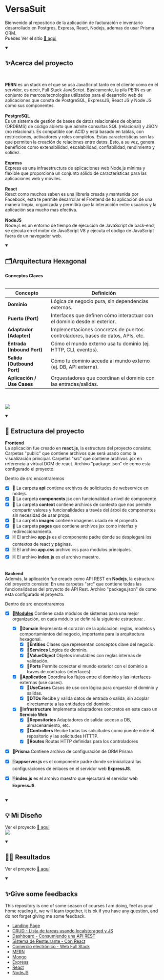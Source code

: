 # VersaSuit
Bienvenido al repositorio de la aplicación de facturación e inventario desarrollado 
en Postgres, Express, React, Nodejs, ademas de usar Prisma ORM.
<br>
Puedes Ver el sitio <a href="#">🔗 aqui</a>

<details open="">
  <summary><h2>✨Acerca del proyecto</h2></summary>
  <br>
<p dir="auto">
    <b>PERN</b> es un stack en el que se usa JavaScript tanto en el cliente como en el servidor, es decir, Full Stack JavaScript. Básicamente, la pila PERN es un conjunto de marcos/tecnologías utilizados para el desarrollo web de aplicaciones que consta de PostgreSQL, ExpressJS, React JS y Node JS como sus componentes.
    <br><br>
    <b>PostgreSQL</b>
    <br>
    Es un sistema de gestión de bases de datos relacionales de objetos (ORDBMS) de código abierto 
    que admite consultas SQL (relacional) y JSON (no relacional). 
    Es compatible con ACID y está basado en tablas, con restricciones, activadores y roles completos. Estas características son las que permiten la creación de relaciones entre datos. Esto, a su vez, genera beneficios como extensibilidad, escalabilidad, confiabilidad, rendimiento y solidez.
    <br><br>
    <b>Express</b>
    <br>
    Express es una infraestructura de aplicaciones web Node.js mínima y flexible que proporciona un 
    conjunto sólido de características para las aplicaciones web y móviles.
    <br><br>
    <b>React</b>
    <br>
    React como muchos saben es una librería creada y mantenida por Facebook, esta te permite desarrollar el Frontend de tu aplicación de una manera limpia, organizada y permitirá que la interacción entre usuarios y la aplicación sea mucho mas efectiva.
    <br><br>
    <b>NodeJS</b>
    <br>
    Node.js es un entorno de tiempo de ejecución de JavaScript de back-end, se ejecuta en el motor de JavaScript V8 y ejecuta el código de JavaScript fuera de un navegador web.
</p>
</details>

<details open="">
  <summary><h2>🗂️Arquitectura Hexagonal</h2></summary>
<p dir="auto"> 
<b>Conceptos Claves</b>
<br><br>

| Concepto                   | Definición                                                                       |
| -------------------------- | -------------------------------------------------------------------------------- |
| **Dominio**                | Lógica de negocio pura, sin dependencias externas.                               |
| **Puerto (Port)**          | Interfaces que definen cómo interactuar con el dominio desde el exterior.        |
| **Adaptador (Adapter)**    | Implementaciones concretas de puertos: controladores, bases de datos, APIs, etc. |
| **Entrada (Inbound Port)** | Cómo el mundo externo usa tu dominio (ej. HTTP, CLI, eventos).                   |
| **Salida (Outbound Port)** | Cómo tu dominio accede al mundo externo (ej. DB, API externa).                   |
| **Aplicación / Use Cases** | Orquestadores que coordinan el dominio con las entradas/salidas.                 |

<br><br>
<img src="https://miro.medium.com/v2/resize:fit:1313/1*yR4C1B-YfMh5zqpbHzTyag.png" />    

</p>
</details>


<details open="">
  <summary><h2>🚀 Estructura del proyecto</h2></summary>
<p dir="auto"> 
<b>Frontend</b>
<br>
La aplicación fue creado en <b>react.js</b>, la estructura del proyecto consiste:
Carpetas "public" que contiene archivos que será usado como la visualización principal.
Carpetas "src" que contiene archivos .jsx en referencia a virtual DOM de react.
Archivo "package.json" de como esta configurado el proyecto.

Dentro de src encontraremos

- [x] 📁 La carpeta <b>api</b> contiene archivos de solicitudes de webservice en nodejs.
  <br>
- [x] 📁 La carpeta <b>components</b> jsx con funcionalidad a nivel de componente.
  <br>
- [x] 📁 La carpeta <b>context</b> contiene archivos de contexto que nos permite compartir valores y funcionalidades a través del árbol de componentes sin necesidad de usar props.
  <br>
- [x] 📁 La carpeta <b>images</b> contiene imagenes usada en el proyecto.
  <br>
- [x] 📁 La carpeta <b>pages</b> que contiene archivos jsx como interfaz y redireccionamiento.
  <br>
- [x] 🗎  El archivo <b>app.js</b> es el componente padre donde se desplegará los contextos de react y páginas.
  <br>
- [x] 🗎  El archivo <b>app.css</b> archivo css para modulos principales.
  <br>
- [x] 🗎  El archivo <b>index.js</b> es el archivo maestro.
  <br><br>

<b>Backend</b>
<br>
Además, la aplicación fue creado como API REST en <b>Nodejs</b>, la estructura del proyecto consiste:
En una carpetas "src" que contiene todas las funcionalidades del proyecto de API Rest.
Archivo "package.json" de como esta configurado el proyecto.  

Dentro de src encontraremos
- [x] 📁<b><u>Modules</u></b> Contiene cada módulos de sistemas para una mejor organización, en cada módulo se definirá la siguiente estructura: .
  <br>

  - [x] 📁<b>Domain</b> Representa el corazón de la aplicación: reglas, modelos y comportamientos del negocio, importante para la arquitectura hexagonal.
    <br>
    - [x] 📁<b>Entities</b> Clases que representan conceptos clave del negocio.
      <br>
    - [x] 📁<b>Services</b> Lógica de dominio.
      <br>
    - [x] 📁<b>ValueObject</b> Objetos inmutables con reglas internas de validación.
      <br>
    - [x] 📁<b>Ports</b> Permite conectar el mundo exterior con el dominio a traves de contratos (interfaces).
      <br>
  - [x] 📁<b>Application</b> Coordina los flujos entre el dominio y las interfaces externas (use cases).
    <br>
    - [x] 📁<b>UseCases</b> Casos de uso con lógica para orquestar el dominio y salidas.
      <br>
    - [x] 📁<b>DTOs</b> Recibe y valida datos de entrada o salida, sin acoplar directamente a las entidades del dominio.
      <br>
  - [x] 📁<b>Infrastructure</b> Implementa adaptadores concretos en este caso un <b>Servicio Web</b>
    <br>
    - [x] 📁<b>Repositories</b> Adaptadores de salida: acceso a DB, almacenamiento, etc.
      <br>
    - [x] 📁<b>Controllers</b> Recibe todas las solicitudes como puente entre el repositorio y las solicitudes HTTTP.
      <br>
    - [x] 📁<b>Routes</b> Routas HTTP definidas para los controladores
      <br>
- [x] 📁<b>Prisma</b> Contiene archivo de configuración de ORM Prisma
      
- [x] 🗎<b>appserver.js</b> es el componente padre donde se inicializará las configuraciones de enlaces en el servidor web <b>ExpressJS</b>.
    <br>
- [x] 🗎<b>index.js</b> es el archivo maestro que ejecutará el servidor web <b>ExpressJS</b>.
    <br><br>
</p>
</details>


<details open="">
  <summary><h2>💡 Mi Diseño</h2></summary>
<p dir="auto"> 
  Ver el proyecto <a href="#">🔗 aqui</a>
  <br>
  <img src="https://github.com/EdwinCruz13/VersaSuit_1.0.0/blob/main/othersFile/images/my_design.drawio.png?raw=true" />    
</p>
</details>


<details open="">
  <summary><h2>🤷‍♂️ Resultados</h2></summary>
<p dir="auto"> 
  Ver el proyecto <a href="#">🔗 aquí</a>
  <br>
     
</p>
</details>


<details open="">
  <summary><h2>✨Give some feedbacks</h2></summary>
<p dir="auto">
  This repository is one of some season of courses I am doing, feel as your home reading it, we will learn together, it is ok if you have any question, and do not forget giving me some feedback.
  </br>
  <ul>
    <li><a href="https://github.com/EdwinCruz13/LandingPage/">Landing Page</a></li>
    <li><a href="https://github.com/EdwinCruz13/Ucamp-Crud">CRUD - Lista de tareas usando localstoraged y JS</a></li>
    <li><a href="https://github.com/EdwinCruz13/Ucamp-Dashboard/">Dashboard - Consumiendo una API REST</a></li>
    <li><a href="https://github.com/EdwinCruz13/Ucamp-Restaurant">Sistema de Restaurante - Con React</a></li>
    <li><a href="https://github.com/EdwinCruz13/Ucamp-Ecommerce">Comercio electrónico - Web Full Stack</a></li>
    <li><a href="https://github.com/EdwinCruz13/MERN">MERN</a></li>
    <li><a href="#">Mongo</a></li>
    <li><a href="#">Express</a></li>
    <li><a href="#">React</a></li>
    <li><a href="https://github.com/EdwinCruz13/NodeJS-Lesson">NodeJS</a></li>
  </ul>

</p>
</details>

